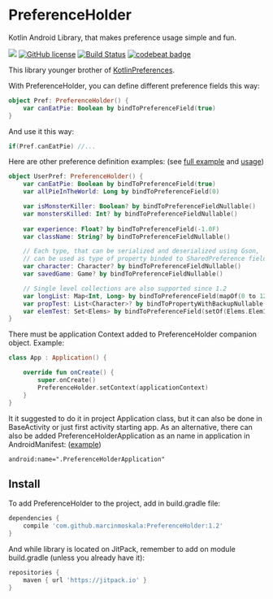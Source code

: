 # PreferenceHolder
Kotlin Android Library, that makes preference usage simple and fun.

[![](https://jitpack.io/v/MarcinMoskala/PreferenceHolder.svg)](https://jitpack.io/#MarcinMoskala/PreferenceHolder)
[![GitHub license](https://img.shields.io/badge/license-Apache%20License%202.0-blue.svg?style=flat)](http://www.apache.org/licenses/LICENSE-2.0)
[![Build Status](https://travis-ci.org/MarcinMoskala/PreferenceHolder.svg?branch=master)](https://travis-ci.org/MarcinMoskala/PreferenceHolder)
[![codebeat badge](https://codebeat.co/badges/035647e2-1a10-48b8-80ae-e6a02c5c0ded)](https://codebeat.co/projects/github-com-marcinmoskala-preferenceholder-master)

This library younger brother of [KotlinPreferences](https://github.com/MarcinMoskala/KotlinPreferences).

With PreferenceHolder, you can define different preference fields this way:

```kotlin
object Pref: PreferenceHolder() {
    var canEatPie: Boolean by bindToPreferenceField(true)
}
```

And use it this way:

```kotlin
if(Pref.canEatPie) //...
```

Here are other preference definition examples: (see [full example](https://github.com/MarcinMoskala/PreferenceHolder/blob/master/kotlinpreferences-lib/src/androidTest/java/com/marcinmoskala/kotlinpreferences/ExampleConfig.kt) and [usage](https://github.com/MarcinMoskala/PreferenceHolder/tree/master/kotlinpreferences-lib/src/androidTest/java/com/marcinmoskala/kotlinpreferences))

```kotlin
object UserPref: PreferenceHolder() {
    var canEatPie: Boolean by bindToPreferenceField(true)
    var allPieInTheWorld: Long by bindToPreferenceField(0)

    var isMonsterKiller: Boolean? by bindToPreferenceFieldNullable()
    var monstersKilled: Int? by bindToPreferenceFieldNullable()
    
    var experience: Float? by bindToPreferenceField(-1.0F) 
    var className: String? by bindToPreferenceFieldNullable()

    // Each type, that can be serialized and deserialized using Gson, 
    // can be used as type of property binded to SharedPreference field.
    var character: Character? by bindToPreferenceFieldNullable()
    var savedGame: Game? by bindToPreferenceFieldNullable()

    // Single level collections are also supported since 1.2
    var longList: Map<Int, Long> by bindToPreferenceField(mapOf(0 to 12L, 10 to 143L))
    var propTest: List<Character>? by bindToPropertyWithBackupNullable()
    var elemTest: Set<Elems> by bindToPreferenceField(setOf(Elems.Elem1, Elems.Elem3))
}
```

There must be application Context added to PreferenceHolder companion object. Example:

```kotlin
class App : Application() {

    override fun onCreate() {
        super.onCreate()
        PreferenceHolder.setContext(applicationContext)
    }
}
```

It it suggested to do it in project Application class, but it can also be done in BaseActivity or just first activity starting app. As an alternative, there can also be added PreferenceHolderApplication as an name in application in AndroidManifest: ([example](https://github.com/MarcinMoskala/PreferenceHolder/blob/master/sample/src/main/AndroidManifest.xml#L12))

```
android:name=".PreferenceHolderApplication"
```

## Install

To add PreferenceHolder to the project, add in build.gradle file:

```groovy
dependencies {
    compile 'com.github.marcinmoskala:PreferenceHolder:1.2'
}
```

And while library is located on JitPack, remember to add on module build.gradle (unless you already have it):

```groovy
repositories {
    maven { url 'https://jitpack.io' }
}
```
